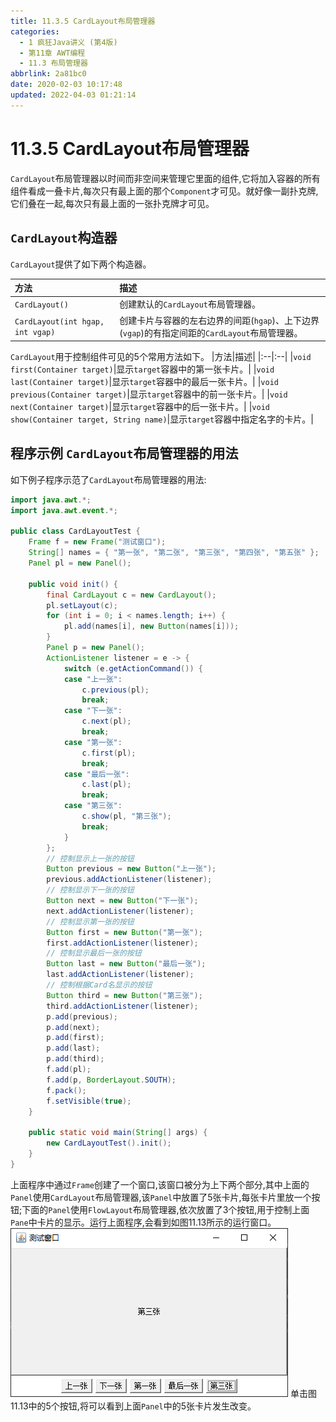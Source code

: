 ```yaml
---
title: 11.3.5 CardLayout布局管理器
categories: 
  - 1 疯狂Java讲义 (第4版)
  - 第11章 AWT编程
  - 11.3 布局管理器
abbrlink: 2a81bc0
date: 2020-02-03 10:17:48
updated: 2022-04-03 01:21:14
---
```

# 11.3.5 CardLayout布局管理器
`CardLayout`布局管理器以时间而非空间来管理它里面的组件,它将加入容器的所有组件看成一叠卡片,每次只有最上面的那个`Component`才可见。就好像一副扑克牌,它们叠在一起,每次只有最上面的一张扑克牌才可见。
## `CardLayout`构造器
`CardLayout`提供了如下两个构造器。

|方法|描述|
|:--|:--|
|`CardLayout()`|创建默认的`CardLayout`布局管理器。|
|`CardLayout(int hgap, int vgap)`|创建卡片与容器的左右边界的间距(`hgap`)、上下边界(`vgap`)的有指定间距的`CardLayout`布局管理器。|

`CardLayout`用于控制组件可见的5个常用方法如下。
|方法|描述|
|:--|:--|
|`void first(Container target)`|显示`target`容器中的第一张卡片。|
|`void last(Container target)`|显示`target`容器中的最后一张卡片。|
|`void previous(Container target)`|显示`target`容器中的前一张卡片。|
|`void next(Container target)`|显示`target`容器中的后一张卡片。|
|`void show(Container target, String name)`|显示`target`容器中指定名字的卡片。|

## 程序示例 `CardLayout`布局管理器的用法
如下例子程序示范了`CardLayout`布局管理器的用法:
```java
import java.awt.*;
import java.awt.event.*;

public class CardLayoutTest {
    Frame f = new Frame("测试窗口");
    String[] names = { "第一张", "第二张", "第三张", "第四张", "第五张" };
    Panel pl = new Panel();

    public void init() {
        final CardLayout c = new CardLayout();
        pl.setLayout(c);
        for (int i = 0; i < names.length; i++) {
            pl.add(names[i], new Button(names[i]));
        }
        Panel p = new Panel();
        ActionListener listener = e -> {
            switch (e.getActionCommand()) {
            case "上一张":
                c.previous(pl);
                break;
            case "下一张":
                c.next(pl);
                break;
            case "第一张":
                c.first(pl);
                break;
            case "最后一张":
                c.last(pl);
                break;
            case "第三张":
                c.show(pl, "第三张");
                break;
            }
        };
        // 控制显示上一张的按钮
        Button previous = new Button("上一张");
        previous.addActionListener(listener);
        // 控制显示下一张的按钮
        Button next = new Button("下一张");
        next.addActionListener(listener);
        // 控制显示第一张的按钮
        Button first = new Button("第一张");
        first.addActionListener(listener);
        // 控制显示最后一张的按钮
        Button last = new Button("最后一张");
        last.addActionListener(listener);
        // 控制根据Card名显示的按钮
        Button third = new Button("第三张");
        third.addActionListener(listener);
        p.add(previous);
        p.add(next);
        p.add(first);
        p.add(last);
        p.add(third);
        f.add(pl);
        f.add(p, BorderLayout.SOUTH);
        f.pack();
        f.setVisible(true);
    }

    public static void main(String[] args) {
        new CardLayoutTest().init();
    }
}
```
上面程序中通过`Frame`创建了一个窗口,该窗口被分为上下两个部分,其中上面的`Panel`使用`CardLayout`布局管理器,该`Panel`中放置了5张卡片,每张卡片里放一个按钮;下面的`Panel`使用`FlowLayout`布局管理器,依次放置了3个按钮,用于控制上面`Pane`中卡片的显示。运行上面程序,会看到如图11.13所示的运行窗口。
![这里有一张图片](https://raw.githubusercontent.com/lanlan2017/images/master/CrazyJavaHandout4/Chapter11/11.3.5/1.png)
单击图11.13中的5个按钮,将可以看到上面`Panel`中的5张卡片发生改变。
<!-- CrazyJavaHandout4/Chapter11/11.3.5/ -->
